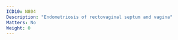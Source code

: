 ```yaml
---
ICD10: N804
Description: "Endometriosis of rectovaginal septum and vagina"
Matters: No
Weight: 0
---
```

